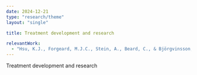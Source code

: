 ```yaml
---
date: 2024-12-21
type: "research/theme"
layout: "single"

title: Treatment development and research

relevantWork:
  - "Hsu, K.J., Forgeard, M.J.C., Stein, A., Beard, C., & Björgvinsson, T. (in press). Examining differential relationships among self-reported attentional control, depression, and anxiety in a transdiagnostic clinical sample. Journal of Affective Disorders."
---
```


Treatment development and research

